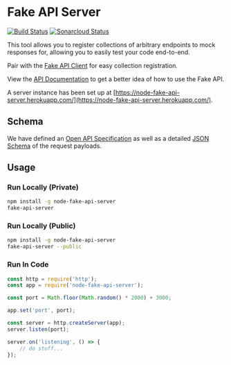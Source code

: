 # Fake API Server

[![Build Status](https://dev.azure.com/jmather0115/FakeAPI.Server.AspNetCore/_apis/build/status/GitHub%20FakeAPI.Server.AspNetCore?branchName=master)](https://dev.azure.com/jmather0115/FakeAPI.Server.AspNetCore/_build/latest?definitionId=2&branchName=master)
[![Sonarcloud Status](https://sonarcloud.io/api/project_badges/measure?project=jmather_FakeApi.Server.AspNetCore&metric=alert_status)](https://sonarcloud.io/dashboard?id=jmather_FakeApi.Server.AspNetCore)

This tool allows you to register collections of arbitrary endpoints to mock responses for, allowing you to easily test your code end-to-end.

Pair with the [Fake API Client](https://github.com/jmather/node-fake-api-client) for easy collection registration.

View the [API Documentation](https://documenter.getpostman.com/view/4858910/S1LpZrgg#intro) to get a better idea of how to use the Fake API.

A server instance has been set up at [https://node-fake-api-server.herokuapp.com/](https://node-fake-api-server.herokuapp.com/).

## Schema

We have defined an [Open API Specification](/public/fake-api.openapi.yaml) as well as a detailed [JSON Schema](/public/fake-api-schema.json) of the request payloads.

## Usage

### Run Locally (Private)

```bash
npm install -g node-fake-api-server
fake-api-server
```

### Run Locally (Public)

```bash
npm install -g node-fake-api-server
fake-api-server --public
```

### Run In Code

```javascript
const http = require('http');
const app = require('node-fake-api-server');

const port = Math.floor(Math.random() * 2000) + 3000;

app.set('port', port);

const server = http.createServer(app);
server.listen(port);

server.on('listening', () => {
    // do stuff...
});
```
